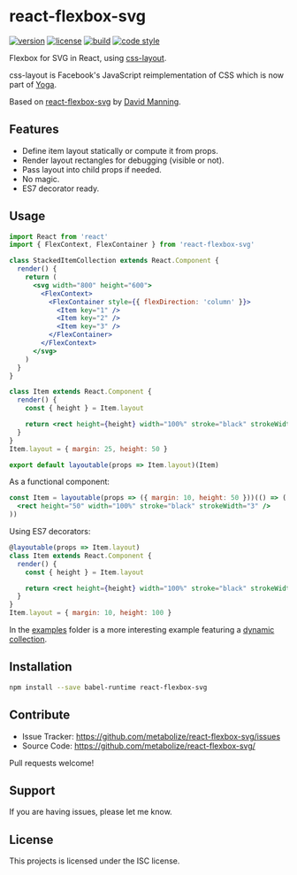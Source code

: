 # react-flexbox-svg

[![version](https://img.shields.io/npm/v/react-flexbox-svg.svg?style=flat-square)][npm]
[![license](https://img.shields.io/npm/l/react-flexbox-svg.svg?style=flat-square)][npm]
[![build](https://img.shields.io/circleci/project/github/metabolize/react-flexbox-svg.svg?style=flat-square)][build]
[![code style](https://img.shields.io/badge/code_style-prettier-ff69b4.svg?style=flat-square)][prettier]

[npm]: https://www.npmjs.com/package/react-flexbox-svg
[build]: https://circleci.com/gh/metabolize/react-flexbox-svg/tree/master
[prettier]: https://prettier.io/

Flexbox for SVG in React, using [css-layout][].

css-layout is Facebook's JavaScript reimplementation of CSS which is now part
of [Yoga][].

Based on [react-flexbox-svg][dlmanning/react-flexbox-svg] by
[David Manning][dlmanning].

[css-layout]: https://www.npmjs.com/package/css-layout
[yoga]: https://facebook.github.io/yoga/
[dlmanning/react-flexbox-svg]: https://github.com/dlmanning/react-flexbox-svg
[dlmanning]: https://github.com/dlmanning

## Features

- Define item layout statically or compute it from props.
- Render layout rectangles for debugging (visible or not).
- Pass layout into child props if needed.
- No magic.
- ES7 decorator ready.

## Usage

```jsx
import React from 'react'
import { FlexContext, FlexContainer } from 'react-flexbox-svg'

class StackedItemCollection extends React.Component {
  render() {
    return (
      <svg width="800" height="600">
        <FlexContext>
          <FlexContainer style={{ flexDirection: 'column' }}>
            <Item key="1" />
            <Item key="2" />
            <Item key="3" />
          </FlexContainer>
        </FlexContext>
      </svg>
    )
  }
}
```

```jsx
class Item extends React.Component {
  render() {
    const { height } = Item.layout

    return <rect height={height} width="100%" stroke="black" strokeWidth="3" />
  }
}
Item.layout = { margin: 25, height: 50 }

export default layoutable(props => Item.layout)(Item)
```

As a functional component:

```jsx
const Item = layoutable(props => ({ margin: 10, height: 50 }))(() => (
  <rect height="50" width="100%" stroke="black" strokeWidth="3" />
))
```

Using ES7 decorators:

```jsx
@layoutable(props => Item.layout)
class Item extends React.Component {
  render() {
    const { height } = Item.layout

    return <rect height={height} width="100%" stroke="black" strokeWidth="3" />
  }
}
Item.layout = { margin: 10, height: 100 }
```

In the [examples](examples/) folder is a more interesting example featuring a
[dynamic collection](examples/dynamic-collection.js).

## Installation

```sh
npm install --save babel-runtime react-flexbox-svg
```

## Contribute

- Issue Tracker: https://github.com/metabolize/react-flexbox-svg/issues
- Source Code: https://github.com/metabolize/react-flexbox-svg/

Pull requests welcome!

## Support

If you are having issues, please let me know.

## License

This projects is licensed under the ISC license.
